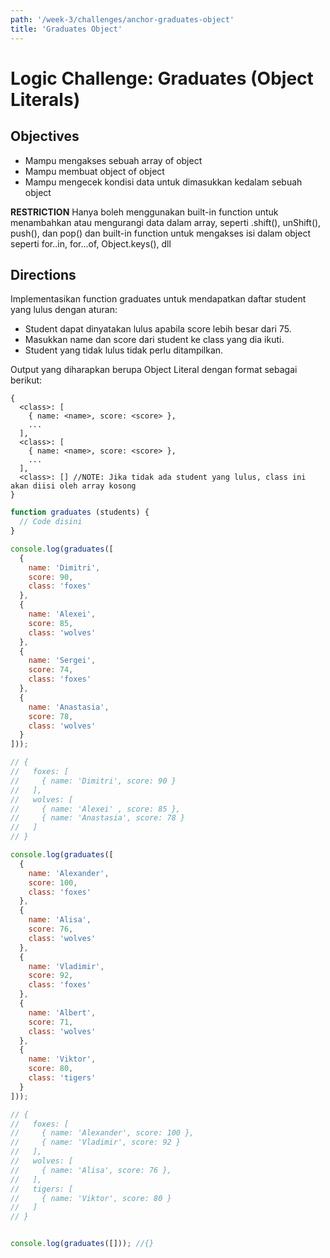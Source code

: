 ```yaml
---
path: '/week-3/challenges/anchor-graduates-object'
title: 'Graduates Object'
---
```


# Logic Challenge: Graduates (Object Literals)

## Objectives

- Mampu mengakses sebuah array of object
- Mampu membuat object of object
- Mampu mengecek kondisi data untuk dimasukkan kedalam sebuah object

**RESTRICTION**
Hanya boleh menggunakan built-in function untuk menambahkan atau mengurangi data dalam array, seperti .shift(), unShift(), push(), dan pop() dan built-in function untuk mengakses isi dalam object seperti for..in, for...of, Object.keys(), dll

## Directions

Implementasikan function graduates untuk mendapatkan daftar student yang lulus dengan aturan:

- Student dapat dinyatakan lulus apabila score lebih besar dari 75.
- Masukkan name dan score dari student ke class yang dia ikuti.
- Student yang tidak lulus tidak perlu ditampilkan.

Output yang diharapkan berupa Object Literal dengan format sebagai berikut:

```
{
  <class>: [
    { name: <name>, score: <score> },
    ...
  ],
  <class>: [
    { name: <name>, score: <score> },
    ...
  ],
  <class>: [] //NOTE: Jika tidak ada student yang lulus, class ini akan diisi oleh array kosong
}
```

```JavaScript
function graduates (students) {
  // Code disini
}

console.log(graduates([
  {
    name: 'Dimitri',
    score: 90,
    class: 'foxes'
  },
  {
    name: 'Alexei',
    score: 85,
    class: 'wolves'
  },
  {
    name: 'Sergei',
    score: 74,
    class: 'foxes'
  },
  {
    name: 'Anastasia',
    score: 78,
    class: 'wolves'
  }
]));

// {
//   foxes: [
//     { name: 'Dimitri', score: 90 }
//   ],
//   wolves: [
//     { name: 'Alexei' , score: 85 },
//     { name: 'Anastasia', score: 78 }
//   ]
// }

console.log(graduates([
  {
    name: 'Alexander',
    score: 100,
    class: 'foxes'
  },
  {
    name: 'Alisa',
    score: 76,
    class: 'wolves'
  },
  {
    name: 'Vladimir',
    score: 92,
    class: 'foxes'
  },
  {
    name: 'Albert',
    score: 71,
    class: 'wolves'
  },
  {
    name: 'Viktor',
    score: 80,
    class: 'tigers'
  }
]));

// {
//   foxes: [
//     { name: 'Alexander', score: 100 },
//     { name: 'Vladimir', score: 92 }
//   ],
//   wolves: [
//     { name: 'Alisa', score: 76 },
//   ],
//   tigers: [
//     { name: 'Viktor', score: 80 }
//   ]
// }


console.log(graduates([])); //{}

```
